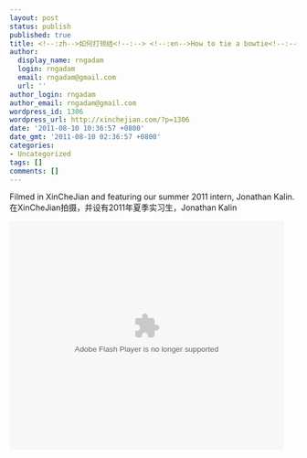 ```yaml
---
layout: post
status: publish
published: true
title: <!--:zh-->如何打领结<!--:--> <!--:en-->How to tie a bowtie<!--:-->
author:
  display_name: rngadam
  login: rngadam
  email: rngadam@gmail.com
  url: ''
author_login: rngadam
author_email: rngadam@gmail.com
wordpress_id: 1306
wordpress_url: http://xinchejian.com/?p=1306
date: '2011-08-10 10:36:57 +0800'
date_gmt: '2011-08-10 02:36:57 +0800'
categories:
- Uncategorized
tags: []
comments: []
---
```

<p><!--:en-->Filmed in XinCheJian and featuring our summer 2011 intern, Jonathan Kalin.<!--:--><br />
<!--:zh-->在XinCheJian拍摄，并设有2011年夏季实习生，Jonathan Kalin<!--:--> </p>
<p><embed type="application/x-shockwave-flash" width="480" height="400" src="http://player.youku.com/player.php/sid/XMjkxNjg0ODE2/v.swf" allowfullscreen="true" quality="high" align="middle" allowscriptaccess="always"></embed></p>
